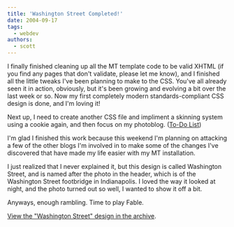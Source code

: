 ```yaml
---
title: 'Washington Street Completed!'
date: 2004-09-17
tags:
  - webdev
authors:
  - scott
---
```


I finally finished cleaning up all the MT template code to be valid XHTML (if you find any pages that don't validate, please let me know), and I finished all the little tweaks I've been planning to make to the CSS. You've all already seen it in action, obviously, but it's been growing and evolving a bit over the last week or so. Now my first completely modern standards-compliant CSS design is done, and I'm loving it!

Next up, I need to create another CSS file and impliment a skinning system using a cookie again, and then focus on my photoblog. ([To-Do List](/blog/2004/blog-to-do-list/))

I'm glad I finished this work because this weekend I'm planning on attacking a few of the other blogs I'm involved in to make some of the changes I've discovered that have made my life easier with my MT installation.

I just realized that I never explained it, but this design is called Washington Street, and is named after the photo in the header, which is of the Washington Street footbridge in Indianapolis. I loved the way it looked at night, and the photo turned out so well, I wanted to show it off a bit.

Anyways, enough rambling. Time to play Fable.

[View the "Washington Street" design in the archive](/site-archives/blog/v4/).

